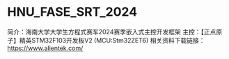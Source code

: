 # HNU_FASE_SRT_2024
简介：海南大学大学生方程式赛车2024赛季嵌入式主控开发框架
主控：【正点原子】精英STM32F103开发板V2 (MCU:Stm32ZET6)
相关资料下载链接：https://www.alientek.com/
